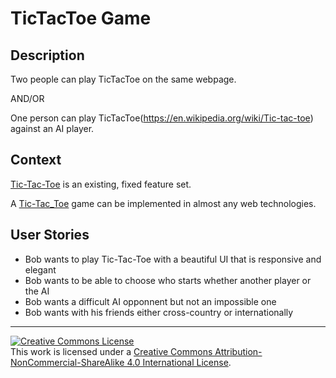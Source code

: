 # TicTacToe Game

## Description

Two people can play TicTacToe on the same webpage.

AND/OR

One person can play TicTacToe(https://en.wikipedia.org/wiki/Tic-tac-toe) against an AI player.

## Context

[Tic-Tac-Toe](https://en.wikipedia.org/wiki/Tic-tac-toe) is an existing, fixed feature set.

A [Tic-Tac_Toe](https://en.wikipedia.org/wiki/Go_(game)) game can be implemented in almost any web technologies.


## User Stories

- Bob wants to play Tic-Tac-Toe with a beautiful UI that is responsive and elegant
- Bob wants to be able to choose who starts whether another player or the AI
- Bob wants a difficult AI opponnent but not an impossible one
- Bob wants with his friends either cross-country or internationally

---

<!-- LICENSE -->

<a rel="license" href="http://creativecommons.org/licenses/by-nc-sa/4.0/"><img alt="Creative Commons License" style="border-width:0" src="https://i.creativecommons.org/l/by-nc-sa/4.0/80x15.png" /></a>
<br />This work is licensed under a <a rel="license" href="http://creativecommons.org/licenses/by-nc-sa/4.0/">Creative Commons Attribution-NonCommercial-ShareAlike 4.0 International License</a>.

[mit-license]: https://opensource.org/licenses/MIT
